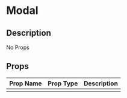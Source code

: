 # Modal

## Description

No Props

## Props

| Prop Name | Prop Type | Description |
| :-------- | :-------: | :---------- |
|       |  |  |
